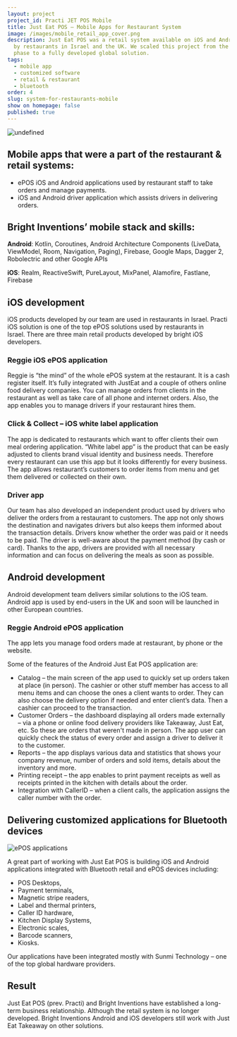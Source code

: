 ```yaml
---
layout: project
project_id: Practi JET POS Mobile
title: Just Eat POS – Mobile Apps for Restaurant System
image: /images/mobile_retail_app_cover.png
description: Just Eat POS was a retail system available on iOS and Android used
  by restaurants in Israel and the UK. We scaled this project from the startup
  phase to a fully developed global solution.
tags:
  - mobile app
  - customized software
  - retail & restaurant
  - bluetooth
order: 4
slug: system-for-restaurants-mobile
show on homepage: false
published: true
---
```



<div class="image"><img src="/images/mobile_retail_app.png" alt="undefined" title="undefined"  /> </div>

## **Mobile apps that were a part of the restaurant & retail systems:**

* ePOS iOS and Android applications used by restaurant staff to take orders and manage payments.
* iOS and Android driver application which assists drivers in delivering orders.

## **Bright Inventions’ mobile stack and skills:**

**Android**: Kotlin, Coroutines, Android Architecture Components (LiveData, ViewModel, Room, Navigation, Paging), Firebase, Google Maps, Dagger 2, Robolectric and other Google APIs

**iOS**: Realm, ReactiveSwift, PureLayout, MixPanel, Alamofire, Fastlane, Firebase

## iOS development

iOS products developed by our team are used in restaurants in Israel. Practi iOS solution is one of the top ePOS solutions used by restaurants in Israel. There are three main retail products developed by bright iOS developers.

### **Reggie iOS ePOS application**

Reggie is “the mind” of the whole ePOS system at the restaurant. It is a cash register itself. It’s fully integrated with JustEat and a couple of others online food delivery companies. You can manage orders from clients in the restaurant as well as take care of all phone and internet orders. Also, the app enables you to manage drivers if your restaurant hires them.

### **Click & Collect – iOS white label application**

The app is dedicated to restaurants which want to offer clients their own meal ordering application. “White label app” is the product that can be easly adjusted to clients brand visual identity and business needs. Therefore every restaurant can use this app but it looks differently for every business. The app allows restaurant’s customers to order items from menu and get them delivered or collected on their own.

### **Driver app** 

Our team has also developed an independent product used by drivers who deliver the orders from a restaurant to customers. The app not only shows the destination and navigates drivers but also keeps them informed about the transaction details. Drivers know whether the order was paid or it needs to be paid. The driver is well-aware about the payment method (by cash or card). Thanks to the app, drivers are provided with all necessary information and can focus on delivering the meals as soon as possible.

## **Android development**

Android development team delivers similar solutions to the iOS team. Android app is used by end-users in the UK and soon will be launched in other European countries.

### Reggie Android ePOS application

The app lets you manage food orders made at restaurant, by phone or the website.

Some of the features of the Android Just Eat POS application are:

* Catalog – the main screen of the app used to quickly set up orders taken at place (in person). The cashier or other stuff member has access to all menu items and can choose the ones a client wants to order. They can also choose the delivery option if needed and enter client’s data. Then a cashier can proceed to the transaction.
* Customer Orders – the dashboard displaying all orders made externally – via a phone or online food delivery providers like Takeaway, Just Eat, etc. So these are orders that weren't made in person. The app user can quickly check the status of every order and assign a driver to deliver it to the customer.
* Reports – the app displays various data and statistics that shows your company revenue, number of orders and sold items, details about the inventory and more.
* Printing receipt – the app enables to print payment receipts as well as receipts printed in the kitchen with details about the order.
* Integration with CallerID – when a client calls, the application assigns the caller number with the order.

## Delivering customized applications for Bluetooth devices

<div class="image"><img src="/images/blog_post_cover_epos.png" alt="ePOS applications" title="undefined"  /> </div>

A great part of working with Just Eat POS is building iOS and Android applications integrated with Bluetooth retail and ePOS devices including:

* POS Desktops,
* Payment terminals,
* Magnetic stripe readers,
* Label and thermal printers, 
* Caller ID hardware, 
* Kitchen Display Systems,
* Electronic scales,
* Barcode scanners,
* Kiosks.

Our applications have been integrated mostly with Sunmi Technology – one of the top global hardware providers.

## **Result**

Just Eat POS (prev. Practi) and Bright Inventions have established a long-term business relationship. Although the retail system is no longer developed. Bright Inventions Android and iOS developers still work with Just Eat Takeaway on other solutions.
